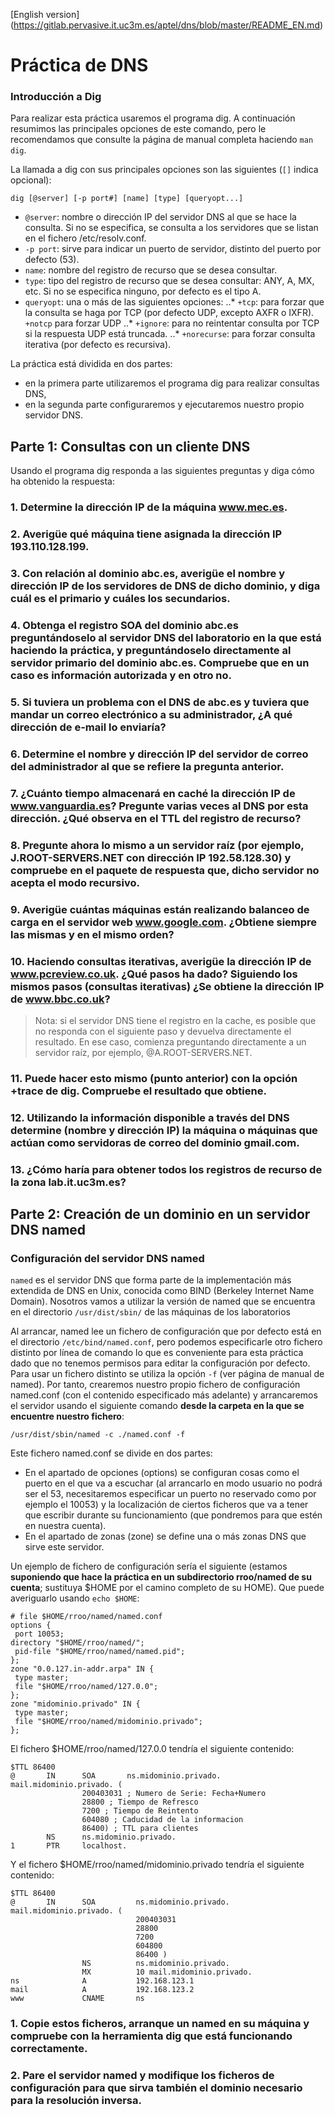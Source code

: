 [English version] (https://gitlab.pervasive.it.uc3m.es/aptel/dns/blob/master/README_EN.md)

# Práctica de DNS

### Introducción a Dig
Para realizar esta práctica usaremos el programa dig. A continuación resumimos las principales opciones de este comando, pero le recomendamos que consulte la página de manual completa haciendo `man dig`.

La llamada a dig con sus principales opciones son las siguientes (`[]` indica opcional):
```
dig [@server] [-p port#] [name] [type] [queryopt...] 
```
* `@server`: nombre o dirección IP del servidor DNS al que se hace la consulta. Si no se especifica, se consulta a los servidores que se listan en el fichero /etc/resolv.conf.
* `-p port`: sirve para indicar un puerto de servidor, distinto del puerto por defecto (53).
* `name`: nombre del registro de recurso que se desea consultar.
* `type`: tipo del registro de recurso que se desea consultar: ANY, A, MX, etc. Si no se especifica ninguno, por defecto es el tipo A.
* `queryopt`: una o más de las siguientes opciones:
..* `+tcp`: para forzar que la consulta se haga por TCP (por defecto UDP, excepto AXFR o IXFR). `+notcp` para forzar UDP
..* `+ignore`: para no reintentar consulta por TCP si la respuesta UDP está truncada.
..* `+norecurse`: para forzar consulta iterativa (por defecto es recursiva).


La práctica está dividida en dos partes: 
* en la primera parte utilizaremos el programa dig para realizar consultas DNS, 
* en la segunda parte configuraremos y ejecutaremos nuestro propio servidor DNS.

## Parte 1: Consultas con un cliente DNS
Usando el programa dig responda a las siguientes preguntas y diga cómo ha obtenido la respuesta:
### 1. Determine la dirección IP de la máquina www.mec.es.
### 2. Averigüe qué máquina tiene asignada la dirección IP 193.110.128.199.
### 3. Con relación al dominio abc.es, averigüe el nombre y dirección IP de los servidores de DNS de dicho dominio, y diga cuál es el primario y cuáles los secundarios.
### 4. Obtenga el registro SOA del dominio abc.es preguntándoselo al servidor DNS del laboratorio en la que está haciendo la práctica, y preguntándoselo directamente al servidor primario del dominio abc.es. Compruebe que en un caso es información autorizada y en otro no.
### 5. Si tuviera un problema con el DNS de abc.es y tuviera que mandar un correo electrónico a su administrador, ¿A qué dirección de e-mail lo enviaría?
### 6. Determine el nombre y dirección IP del servidor de correo del administrador al que se refiere la pregunta anterior.
### 7. ¿Cuánto tiempo almacenará en caché la dirección IP de www.vanguardia.es? Pregunte varias veces al DNS por esta dirección. ¿Qué observa en el TTL del registro de recurso?
### 8. Pregunte ahora lo mismo a un servidor raíz (por ejemplo, J.ROOT-SERVERS.NET con dirección IP 192.58.128.30) y compruebe en el paquete de respuesta que, dicho servidor no acepta el modo recursivo.
### 9. Averigüe cuántas máquinas están realizando balanceo de carga en el servidor web www.google.com. ¿Obtiene siempre las mismas y en el mismo orden?
### 10. Haciendo consultas iterativas, averigüe la dirección IP de www.pcreview.co.uk. ¿Qué pasos ha dado? Siguiendo los mismos pasos (consultas iterativas) ¿Se obtiene la dirección IP de www.bbc.co.uk?
> Nota: si el servidor DNS tiene el registro en la cache, es posible que no responda con el siguiente paso y devuelva directamente el resultado. En ese caso, comienza preguntando directamente a un servidor raíz, por ejemplo, @A.ROOT-SERVERS.NET.

### 11. Puede hacer esto mismo (punto anterior) con la opción +trace de dig. Compruebe el resultado que obtiene.
### 12. Utilizando la información disponible a través del DNS determine (nombre y dirección IP) la máquina o máquinas que actúan como servidoras de correo del dominio gmail.com.
### 13. ¿Cómo haría para obtener todos los registros de recurso de la zona lab.it.uc3m.es?

## Parte 2:  Creación de un dominio en un servidor DNS named

### Configuración del servidor DNS named

`named` es el servidor DNS que forma parte de la implementación más extendida de DNS en Unix, conocida como BIND (Berkeley Internet Name Domain). Nosotros vamos a utilizar la versión de named que se encuentra en el directorio `/usr/dist/sbin/` de las máquinas de los laboratorios

Al arrancar, named lee un fichero de configuración que por defecto está en el directorio `/etc/bind/named.conf`, pero podemos especificarle otro fichero distinto por línea de comando lo que es conveniente para esta práctica dado que no tenemos permisos para editar la configuración por defecto. Para usar un fichero distinto se utiliza la opción `-f` (ver página de manual de named). 
Por tanto, crearemos nuestro propio fichero de configuración named.conf (con el contenido especificado más adelante) y arrancaremos el servidor usando el siguiente comando **desde la carpeta en la que se encuentre nuestro fichero**:

```
/usr/dist/sbin/named -c ./named.conf -f
```

Este fichero named.conf se divide en dos partes:
* En el apartado de opciones (options) se configuran cosas como el puerto en el que va a escuchar (al arrancarlo en modo usuario no podrá ser el 53, necesitaremos especificar un puerto no reservado como por ejemplo el 10053) y la localización de ciertos ficheros que va a tener que escribir durante su funcionamiento (que pondremos para que estén en nuestra cuenta).
* En el apartado de zonas (zone) se define una o más zonas DNS que sirve este servidor.

Un ejemplo de fichero de configuración sería el siguiente (estamos **suponiendo que hace la práctica en un subdirectorio rroo/named de su cuenta**; sustituya $HOME por el camino completo de su HOME). Que puede averiguarlo usando `echo $HOME`:

```
# file $HOME/rroo/named/named.conf
options {
 port 10053;
directory "$HOME/rroo/named/";
 pid-file "$HOME/rroo/named/named.pid";
};
zone "0.0.127.in-addr.arpa" IN {
 type master;
 file "$HOME/rroo/named/127.0.0";
};
zone "midominio.privado" IN {
 type master;
 file "$HOME/rroo/named/midominio.privado";
};
```
El fichero $HOME/rroo/named/127.0.0 tendría el siguiente contenido:
```
$TTL 86400
@       IN      SOA       ns.midominio.privado.       mail.midominio.privado. (
                200403031 ; Numero de Serie: Fecha+Numero
                28800 ; Tiempo de Refresco
                7200 ; Tiempo de Reintento
                604080 ; Caducidad de la informacion
                86400) ; TTL para clientes
        NS      ns.midominio.privado.
1       PTR     localhost.

```

Y el fichero $HOME/rroo/named/midominio.privado tendría el siguiente contenido:
```
$TTL 86400
@       IN      SOA         ns.midominio.privado.       mail.midominio.privado. (
                            200403031
                            28800
                            7200
                            604800
                            86400 )
                NS          ns.midominio.privado.
                MX          10 mail.midominio.privado.
ns              A           192.168.123.1
mail            A           192.168.123.2
www             CNAME       ns
```
### 1. Copie estos ficheros, arranque un named en su máquina y compruebe con la herramienta dig que está funcionando correctamente.
### 2. Pare el servidor named y modifique los ficheros de configuración para que sirva también el dominio necesario para la resolución inversa.